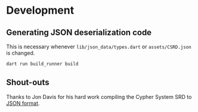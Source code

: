 # Development

## Generating JSON deserialization code

This is necessary whenever `lib/json_data/types.dart` or `assets/CSRD.json` is changed.

```sh
dart run build_runner build
```

## Shout-outs

Thanks to Jon Davis for his hard work compiling the Cypher System SRD to [JSON format](https://github.com/Jon-Davis/Cypher-System-JSON-DB).